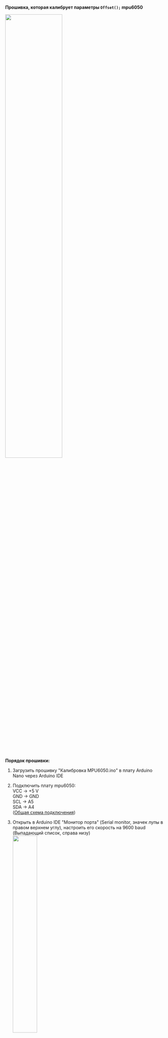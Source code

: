 <b>Прошивка, которая калибрует параметры <code>Offset();</code> mpu6050</b><br/>

<img src="https://user-images.githubusercontent.com/75369161/223324195-cd5b0da5-542c-4d15-8177-07544704d9f5.png" width=60% height=60%><br/>

<b>Порядок прошивки:</b>
1. Загрузить прошивку "Калибровка MPU6050.ino" в плату Arduino Nano через Arduino IDE
2. Подключить плату mpu6050:<br/>
  VCC -> +5 V<br/>
  GND -> GND<br/>
  SCL -> A5<br/>
  SDA -> A4<br/>
(<a href="https://github.com/CorsairLINK/VR/tree/main/%D0%A1%D1%85%D0%B5%D0%BC%D0%B0%20%D0%BF%D0%BE%D0%B4%D0%BA%D0%BB%D1%8E%D1%87%D0%B5%D0%BD%D0%B8%D1%8F">Общая схема подключения</a>)</br>
3. Открыть в Arduino IDE "Монитор порта" (Serial monitor, значек лупы в правом верхнем углу), настроить его скорость на 9600 baud (Выпадающий список, справа низу) </br>
<img src="https://user-images.githubusercontent.com/75369161/224603020-f0300285-eea6-46c5-b981-1c8ddb289b06.png" width=40% height=40%><br/>

4. Расположить неподвижно, горизонтально плату mpu6050. Исключить вибрации! </br>
5. Отправить любой символ в монитор порта. (Например цифру "1") <br/>  
<img src="https://user-images.githubusercontent.com/75369161/224603230-e267c0fe-8ad6-4d31-b13a-b1a61884c591.png" width=40% height=40%><br/>
      
7. По завершению, записать полученные оффсеты и внести изменения в <a href="https://github.com/CorsairLINK/VR/tree/main/%D0%9E%D1%81%D0%BD%D0%BE%D0%B2%D0%BD%D0%B0%D1%8F%20%D0%BF%D1%80%D0%BE%D1%88%D0%B8%D0%B2%D0%BA%D0%B0%20Arduino">основную прошивку</a> <br/>
<br/>
<img src="https://user-images.githubusercontent.com/75369161/224603441-73079221-cab3-4057-a54c-e434fbe14247.png" width=40% height=40%><br/>

Прошивка для калибровки взята из https://alexgyver.ru/arduino-mpu6050/
